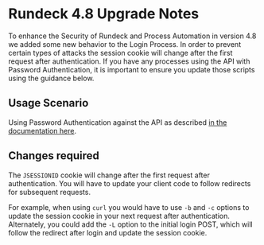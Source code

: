 # Rundeck 4.8 Upgrade Notes

To enhance the Security of Rundeck and Process Automation in version 4.8 we added some new behavior to the Login Process.  In order to prevent certain types of attacks the session cookie will change after the first request after authentication.  If you have any processes using the API with Password Authentication, it is important to ensure you update those scripts using the guidance below.

## Usage Scenario

Using Password Authentication against the API as described [in the documentation here](/api/rundeck-api.html#password-authentication).

## Changes required

The `JSESSIONID` cookie will change after the first request after authentication. You will have to update your client code to follow redirects for subsequent requests.

For example, when using `curl` you would have to use `-b` and `-c` options to update the session cookie in your next request after authentication. Alternately, you could add the `-L` option to the initial login POST, which will follow the redirect after login and update the session cookie.